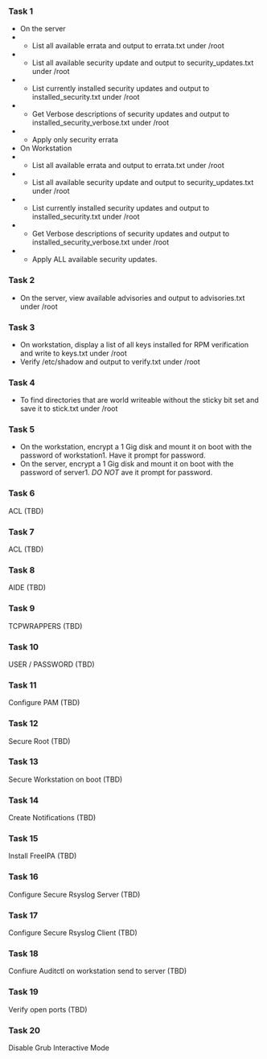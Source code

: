 ### Task 1
* On the server
* * List all available errata and output to errata.txt under /root
* * List all available security update and output to security_updates.txt under /root
* * List currently installed security updates and output to installed_security.txt under /root
* * Get Verbose descriptions of security updates and output to installed_security_verbose.txt under /root
* * Apply only security errata
* On Workstation
* * List all available errata and output to errata.txt under /root
* * List all available security update and output to security_updates.txt under /root
* * List currently installed security updates and output to installed_security.txt under /root
* * Get Verbose descriptions of security updates and output to installed_security_verbose.txt under /root
* * Apply ALL available security updates.
### Task 2
* On the server, view available advisories and output to advisories.txt under /root
### Task 3
* On workstation,  display a list of all keys installed for RPM verification and write to keys.txt under /root
* Verify /etc/shadow and output to verify.txt under /root
### Task 4
* To find directories that are world writeable without the sticky bit set and save it to stick.txt under /root
### Task 5
* On the workstation, encrypt a 1 Gig disk and mount it on boot with the password of workstation1. Have it prompt for password.
* On the server, encrypt a 1 Gig disk and mount it on boot with the password of server1. *DO NOT* ave it prompt for password.
### Task 6
ACL (TBD)
### Task 7
ACL (TBD)
### Task 8
AIDE (TBD)
### Task 9
TCPWRAPPERS (TBD)
### Task 10
USER / PASSWORD (TBD)
### Task 11
Configure PAM (TBD)
### Task 12
Secure Root (TBD)
### Task 13
Secure Workstation on boot (TBD)
### Task 14
Create Notifications (TBD)
### Task 15
Install FreeIPA (TBD)
### Task 16
Configure Secure Rsyslog Server (TBD)
### Task 17
Configure Secure Rsyslog Client (TBD)
### Task 18
Confiure Auditctl on workstation send to server (TBD)
### Task 19
Verify open ports (TBD)
### Task 20
Disable Grub Interactive Mode

